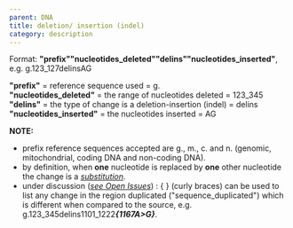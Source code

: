```yaml
---
parent: DNA
title: deletion/ insertion (indel)
category: description
---
```


Format:   **"prefix""nucleotides_deleted""delins""nucleotides_inserted"**,  e.g. g.123_127delinsAG

**"prefix"**  =  reference sequence used  =  g.<br>
**"nucleotides_deleted"**  =  the range of nucleotides deleted  =  123_345<br>
**"delins"**  =  the type of change is a deletion-insertion (indel)  =  delins<br>
**"nucleotides_inserted"**  =  the nucleotides inserted  =  AG<br>
 
 
**NOTE:**

*	prefix</b> reference sequences accepted are g., m., c. and n. (genomic, mitochondrial, coding DNA and non-coding DNA).
*	by definition, when **one** nucleotide is replaced by **one** other nucleotide the change is a [_substitution_](/recommendations/DNA/variant/substitution/).
*	under discussion ([_see Open Issues_](/recommendations/open-issues#imperfectcopy))
	:	{ } (curly braces) can be used to list any change in the region duplicated ("sequence_duplicated") which is different when compared to the source, e.g.  g.123_345delins1101_1222<b><i>{1167A>G}</i></b>.
